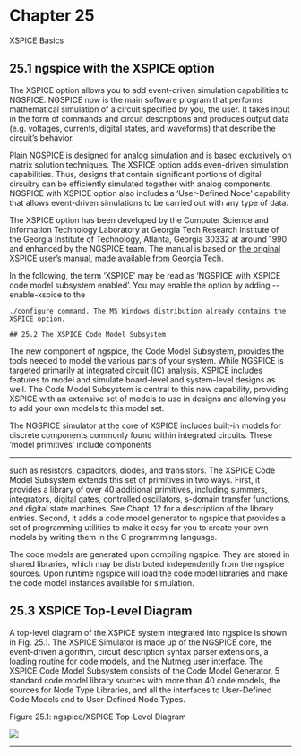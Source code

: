 # Chapter 25

 XSPICE Basics

## 25.1 ngspice with the XSPICE option

The XSPICE option allows you to add event-driven simulation capabilities to NGSPICE. NGSPICE now is the main software program that performs mathematical simulation of a circuit
specified by you, the user. It takes input in the form of commands and circuit descriptions and
produces output data (e.g. voltages, currents, digital states, and waveforms) that describe the
circuit’s behavior.

Plain NGSPICE is designed for analog simulation and is based exclusively on matrix solution
techniques. The XSPICE option adds even-driven simulation capabilities. Thus, designs that
contain significant portions of digital circuitry can be efficiently simulated together with analog
components. NGSPICE with XSPICE option also includes a ‘User-Defined Node’ capability
that allows event-driven simulations to be carried out with any type of data.

The XSPICE option has been developed by the Computer Science and Information Technology
Laboratory at Georgia Tech Research Institute of the Georgia Institute of Technology, Atlanta,
Georgia 30332 at around 1990 and enhanced by the NGSPICE team. The manual is based on
[the original XSPICE user’s manual, made available from Georgia Tech.](http://users.ece.gatech.edu/~mrichard/Xspice/)

In the following, the term ‘XSPICE’ may be read as ‘NGSPICE with XSPICE code model subsystem enabled’. You may enable the option by adding --enable-xspice to the
```
./configure command. The MS Windows distribution already contains the XSPICE option.

## 25.2 The XSPICE Code Model Subsystem

```
The new component of ngspice, the Code Model Subsystem, provides the tools needed to model
the various parts of your system. While NGSPICE is targeted primarily at integrated circuit (IC)
analysis, XSPICE includes features to model and simulate board-level and system-level designs
as well. The Code Model Subsystem is central to this new capability, providing XSPICE with
an extensive set of models to use in designs and allowing you to add your own models to this
model set.

The NGSPICE simulator at the core of XSPICE includes built-in models for discrete components commonly found within integrated circuits. These ‘model primitives’ include components


-----

such as resistors, capacitors, diodes, and transistors. The XSPICE Code Model Subsystem extends this set of primitives in two ways. First, it provides a library of over 40 additional primitives, including summers, integrators, digital gates, controlled oscillators, s-domain transfer
functions, and digital state machines. See Chapt. 12 for a description of the library entries.
Second, it adds a code model generator to ngspice that provides a set of programming utilities to make it easy for you to create your own models by writing them in the C programming
language.

The code models are generated upon compiling ngspice. They are stored in shared libraries,
which may be distributed independently from the ngspice sources. Upon runtime ngspice will
load the code model libraries and make the code model instances available for simulation.

## 25.3 XSPICE Top-Level Diagram

A top-level diagram of the XSPICE system integrated into ngspice is shown in Fig. 25.1.
The XSPICE Simulator is made up of the NGSPICE core, the event-driven algorithm, circuit
description syntax parser extensions, a loading routine for code models, and the Nutmeg user
interface. The XSPICE Code Model Subsystem consists of the Code Model Generator, 5 standard code model library sources with more than 40 code models, the sources for Node Type
Libraries, and all the interfaces to User-Defined Code Models and to User-Defined Node Types.

Figure 25.1: ngspice/XSPICE Top-Level Diagram


![](NGS-ch25-xspice-intro.pdf-1-0.png)

-----

